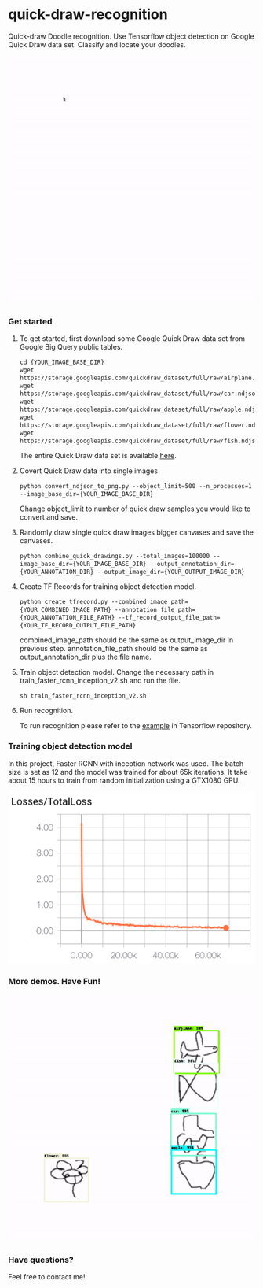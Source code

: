 # quick-draw-recognition

Quick-draw Doodle recognition. Use Tensorflow object detection on Google Quick Draw data set. Classify and locate your doodles.

![Alt text](media/demo2.gif?raw=true )


### Get started
1. To get started, first download some Google Quick Draw data set from Google Big Query public tables. 

    ```
    cd {YOUR_IMAGE_BASE_DIR}
    wget https://storage.googleapis.com/quickdraw_dataset/full/raw/airplane.ndjson
    wget https://storage.googleapis.com/quickdraw_dataset/full/raw/car.ndjson
    wget https://storage.googleapis.com/quickdraw_dataset/full/raw/apple.ndjson
    wget https://storage.googleapis.com/quickdraw_dataset/full/raw/flower.ndjson
    wget https://storage.googleapis.com/quickdraw_dataset/full/raw/fish.ndjson
    ```
    The entire Quick Draw data set is available [here](https://github.com/googlecreativelab/quickdraw-dataset).

2. Covert Quick Draw data into single images

    ```
    python convert_ndjson_to_png.py --object_limit=500 --n_processes=1 --image_base_dir={YOUR_IMAGE_BASE_DIR}
    ```
    Change object_limit to number of quick draw samples you would like to convert and save. 

3. Randomly draw single quick draw images bigger canvases and save the  canvases. 

    ```
    python combine_quick_drawings.py --total_images=100000 --image_base_dir={YOUR_IMAGE_BASE_DIR} --output_annotation_dir={YOUR_ANNOTATION_DIR} --output_image_dir={YOUR_OUTPUT_IMAGE_DIR}
    ```

4. Create TF Records for training object detection model.

    ```
    python create_tfrecord.py --combined_image_path={YOUR_COMBINED_IMAGE_PATH} --annotation_file_path={YOUR_ANNOTATION_FILE_PATH} --tf_record_output_file_path={YOUR_TF_RECORD_OUTPUT_FILE_PATH}
    ```
    combined_image_path should be the same as output_image_dir in previous step. annotation_file_path should be the same as output_annotation_dir plus the file name.

5. Train object detection model.
    Change the necessary path in train_faster_rcnn_inception_v2.sh and run the file.

    ```
    sh train_faster_rcnn_inception_v2.sh
    ```

6. Run recognition. 

    To run recognition please refer to the [example](https://github.com/tensorflow/models/blob/master/research/object_detection/object_detection_tutorial.ipynb) in Tensorflow repository.

### Training object detection model
In this project, Faster RCNN with inception network was used. The batch size is set as 12 and the model was trained for about 65k iterations. It take about 15 hours to train from random initialization using a GTX1080 GPU. 

![Alt text](media/total_loss.png?raw=true)




### More demos. Have Fun!
![Alt text](media/demo1.gif?raw=true)


### Have questions?
Feel free to contact me!